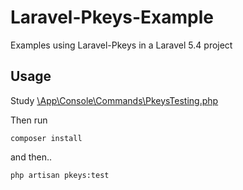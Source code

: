 # Laravel-Pkeys-Example
Examples using Laravel-Pkeys in a Laravel 5.4 project

## Usage

Study [\App\Console\Commands\PkeysTesting.php](https://github.com/imikemiller/Laravel-Pkeys-Example/blob/master/app/Console/Commands/PkeysTesting.php)

Then run

`composer install`

and then..

`php artisan pkeys:test`

